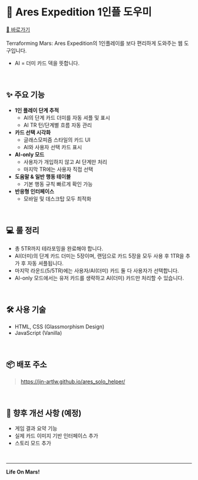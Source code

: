 # 🌌 Ares Expedition 1인플 도우미

[🔗 바로가기](https://jin-artlw.github.io/ares_solo_helper/)
<br><br>
Terraforming Mars: Ares Expedition의 1인플레이를 보다 편리하게 도와주는 웹 도구입니다.
- AI = 더미 카드 덱을 뜻합니다.

  <br>

## ✨ 주요 기능

- **1인 플레이 단계 추적**
  - AI의 단계 카드 더미를 자동 셔플 및 표시
  - AI TR 턴/단계별 흐름 자동 관리
- **카드 선택 시각화**
  - 글래스모피즘 스타일의 카드 UI
  - AI와 사용자 선택 카드 표시
- **AI-only 모드**
  - 사용자가 개입하지 않고 AI 단계만 처리
  - 마지막 TR에는 사용자 직접 선택
- **도움말 & 일반 행동 테이블**
  - 기본 행동 규칙 빠르게 확인 가능
- **반응형 인터페이스**
  - 모바일 및 데스크탑 모두 최적화

<br/>

## 💻 룰 정리

- 총 5TR까지 테라포밍을 완료해야 합니다.
- AI(더미)의 단계 카드 더미는 5장이며, 랜덤으로 카드 5장을 모두 사용 후 1TR을 추가 후 자동 셔플됩니다.
- 마지막 라운드(5/5TR)에는 사용자/AI(더미) 카드 둘 다 사용자가 선택합니다.
- AI-only 모드에서는 유저 카드를 생략하고 AI(더미) 카드만 처리할 수 있습니다.

<br/>

## 🛠 사용 기술

- HTML, CSS (Glassmorphism Design)
- JavaScript (Vanilla)

<br/>

## 📦 배포 주소

> https://jin-artlw.github.io/ares_solo_helper/

<br/>

## 🧪 향후 개선 사항 (예정)

- 게임 결과 요약 기능
- 실제 카드 이미지 기반 인터페이스 추가
- 스토리 모드 추가

<br/>

---

__**Life On Mars!**__
